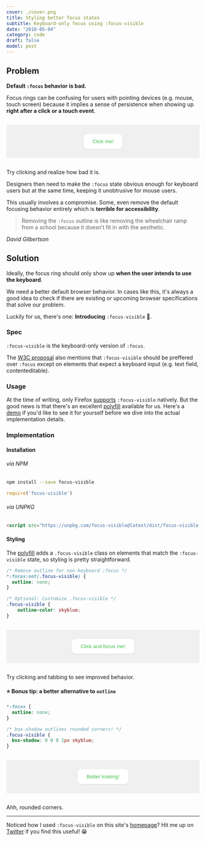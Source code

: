```yaml
---
cover: ./cover.png
title: Styling better focus states
subtitle: Keyboard-only focus using :focus-visible
date: "2018-05-04"
category: code
draft: false
model: post
---
```


<style>
.demo {
	background: rgba(0, 0, 0, 0.05);
	margin: 1.75rem auto;
	padding: 1.5rem;
	text-align: center;
}

.btn {
	background: white;
	border: none;
	border-radius: 10px;
	box-shadow: 0 0 0 1px rgba(0, 0, 0, 0.01),
							0 1px 3px rgba(0, 0, 0, 0.09);
	color: #43bf4d;
	font-family: "Gravity", sans-serif;
	padding: 0.75rem 1.5rem;
}

.btn:hover {
	box-shadow: 0 0 0 1px rgba(0, 0, 0, 0.01),
							0 2px 6px rgba(0, 0, 0, 0.09);
	transform: translateY(-2px);
	transition: all .2s ease;
}

.btn:active {
	box-shadow: 0 0 0 1px rgba(0, 0, 0, 0.01);
	transform: none;
}

.btn:focus {
	outline: #6cce75 solid 2px;
}

.btn--focus-visible:focus:not(.focus-visible) {
	outline: none;
}

.btn--shadow:focus {
	outline: none;
}

.btn--shadow.focus-visible {
	box-shadow: 0 0 0 2px #6cce75;
}

</style>

## Problem
**Default `:focus` behavior is bad.**

Focus rings can be confusing for users with pointing devices (e.g. mouse, touch screen) because it implies a sense of persistence when showing up **right after a click or a touch event**.

<div class="demo">
	<button class="btn">Click me!</button>
</div>
<figcaption>Try clicking and realize how bad it is.</figcaption>

Designers then need to make the `:focus` state obvious enough for keyboard users but at the same time, keeping it unobtrusive for mouse users.

This usually involves a compromise. Some, even remove the default focusing behavior entirely which is **terrible for accessibility**.

> Removing the `:focus` outline is like removing the wheelchair ramp from a school because it doesn’t fit in with the aesthetic.

<cite>David Gilbertson</cite>

## Solution
Ideally, the focus ring should only show up **when the user intends to use the keyboard**.

We need a better default browser behavior. In cases like this, it's always a good idea to check if there are existing or upcoming browser specifications that solve our problem.

Luckily for us, there's one: **Introducing** `:focus-visible` 🎉.

### Spec
`:focus-visible` is the keyboard-only version of `:focus`.

The [W3C proposal](https://drafts.csswg.org/selectors-4/#the-focus-visible-pseudo) also mentions that `:focus-visible` should be preffered over `:focus` except on elements that expect a keyboard input (e.g. text field, contenteditable).

### Usage
At the time of writing, only Firefox [supports](https://caniuse.com/#search=focus-visible) `:focus-visible` natively. But the good news is that there's an excellent [polyfill](https://github.com/WICG/focus-visible) available for us. Here's a [demo](https://wicg.github.io/focus-visible/demo/) if you'd like to see it for yourself before we dive into the actual implementation details.

### Implementation
#### Installation
###### via NPM
```bash
npm install --save focus-visible
```
```js
require('focus-visible')
```

###### via UNPKG
```html
<script src="https://unpkg.com/focus-visible@latest/dist/focus-visible.min.js"></script>
```

#### Styling
The [polyfill](https://github.com/WICG/focus-visible) adds a `.focus-visible` class on elements that match the `:focus-visible` state, so styling is pretty straightforward.
```css
/* Remove outline for non-keyboard :focus */
*:focus:not(.focus-visible) {
  outline: none;
}

/* Optional: Customize .focus-visible */
.focus-visible {
	outline-color: skyblue;
}
```

<div class="demo">
	<button class="btn btn--focus-visible">Click and focus me!</button>
</div>
<figcaption>Try clicking and tabbing to see improved behavior.</figcaption>

#### ⭐️ Bonus tip: a better alternative to `outline`
```css
*:focus {
  outline: none;
}

/* box-shadow outlines rounded corners! */
.focus-visible {
  box-shadow: 0 0 0 2px skyblue;
}
```

<div class="demo">
	<button class="btn btn--shadow">Better looking!</button>
</div>
<figcaption>Ahh, rounded corners.</figcaption>


---
Noticed how I used `:focus-visible` on this site's [homepage](/)? Hit me up on [Twitter](https://twitter.com/nelonoel) if you find this useful! 😁

